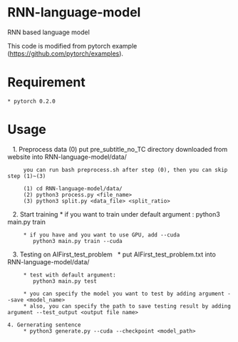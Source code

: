# RNN-language-model
RNN based language model

This code is modified from pytorch example (https://github.com/pytorch/examples).

# Requirement
    * pytorch 0.2.0
# Usage
    1. Preprocess data
         (0) put pre_subtitle_no_TC directory downloaded from website into RNN-language-model/data/
        
         you can run bash preprocess.sh after step (0), then you can skip step (1)~(3)
        
         (1) cd RNN-language-model/data/ 
         (2) python3 process.py <file_name>
         (3) python3 split.py <data_file> <split_ratio>
        
    2. Start training
         * if you want to train under default argument :
            python3 main.py train 
        
         * if you have and you want to use GPU, add --cuda
            python3 main.py train --cuda
            
    3. Testing on AIFirst_test_problem
         * put AIFirst_test_problem.txt into RNN-language-model/data/
        
         * test with default argument:
            python3 main.py test

         * you can specify the model you want to test by adding argument --save <model_name>
         * also, you can specify the path to save testing result by adding argument --test_output <output file name>
    
    4. Gernerating sentence
         * python3 generate.py --cuda --checkpoint <model_path>
            
